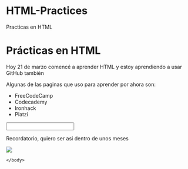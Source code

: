 # HTML-Practices
Practicas en HTML
<!DOCTYPE html>
<html>
  <head>
    <title><strong>Prácticas en HTML</strong></title>
  </head>
    <body>
      <h1>Prácticas en HTML</h1>
      <p>Hoy 21 de marzo comencé a aprender HTML y estoy aprendiendo a usar GitHub también</p>
      <p>Algunas de las paginas que uso para aprender por ahora son:</p>
      <ul>
        <li>FreeCodeCamp</li>
        <li>Codecademy</li>
        <li>Ironhack</li>
        <li>Platzi</li>
      </ul>
      <input type="text"></input>
      <p>Recordatorio, quiero ser asi dentro de unos meses</p>
      <a href="https://twitter.com/nateliason/status/1505207670789353472?s=20&t=wt18qsNwQRdKL4D2NXe9Ng" type="_blank"><img src="https://pbs.twimg.com/media/FOOSUsJXwAkvjGS?format=jpg&name=medium"></a>

    </body>
  </head>
</html>
